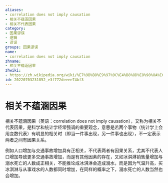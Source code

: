 ```yaml
---
aliases:
- correlation does not imply causation
- 相关不蕴涵因果
- 相关不代表因果
category:
- 因果谬误
- 逻辑
- 谬误
groups: 因果谬误
name:
- correlation does not imply causation
zhname:
- 相关不蕴涵因果
zhwiki:
- https://zh.wikipedia.org/wiki/%E7%9B%B8%E9%97%9C%E4%B8%8D%E8%98%8A%E6%B6%B5%E5%9B%A0%E6%9E%9C
id: 20220703231852_e3f772deeee74bf3
---
```


# 相关不蕴涵因果

相关不蕴涵因果（英语：correlation does not imply causation），又称为相关不代表因果，是科学和统计学经常强调的重要观念，意思是若两个事物（统计学上会用变数代表）有明显的相关时（即当一件事出现，另一件事也出现），不一定表示两者之间有因果关系。

例如人口增加与交通事故增加具有正相关，不代表两者有因果关系，尤其不代表人口增加导致更多交通事故增加，而是有其他因素的存在，又如冰淇淋销售量增加与溺水死亡的人数成正相关，不能推论成冰淇淋会造成溺水，而是因为气温升高，买冰淇淋与从事戏水的人数都同时增加，在同样的概率之下，溺水死亡的人数当然也会增加。
